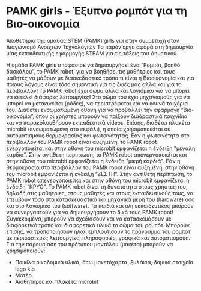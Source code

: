 # PAMK girls - Έξυπνο ρομπότ για τη Βιο-οικονομία
Αποθετήριο της ομάδας STEM (PAMK) girls για στην συμμετοχή στον Διαγωνισμό  Ανοιχτών Τεχνολογιών
Tο παρόν έργο αφορά στη δημιουργία μίας εκπαιδευτικής εφαρμογής STEΑM για τις τάξεις του Δημοτικού. 

H ομάδα PAMK girls αποφάσισε να δημιουργήσει ένα “Ρομπότ, βοηθό δασκάλου”, το PAMK robot, για να βοηθήσει τις μαθήτριες και τους μαθητές να μάθουν με διασκεδαστικό τρόπο τι είναι η Βιοοικονομία και για ποιους λόγους είναι τόσο σημαντική για τις ζωές μας αλλά και για το περιβάλλον!
Το PAMK robot έχει σώμα αλλά και λογισμικό για να μπορεί να εκτελεί διάφορες λειτουργίες! Στο σώμα του έχει μηχανισμούς για να μπορεί να μετακινείται (ρόδες), να περιστρέφεται και να κουνά τα χέρια του. Διαθέτει ενσωματωμένη οθόνη για να προβάλλει την εφαρμογή “Βιο-οικονομία”, όπου οι χρήστες μπορούν να παίξουν διαδραστικά παιχνίδια και να παρακολουθήσουν εκπαιδευτικά videos.
Επίσης, διαθέτει πλακέτα microbit (ενσωματωμένη στο κεφάλι), η οποία χρησιμοποιείται σε αυτοματισμούς θερμοκρασίας και φωτεινότητας.
Εάν η φωτεινότητα στο περιβάλλον του PAMK robot είναι αυξημένη, το PAMK robot ενεργοποιείται και στην οθόνη του microbit εμφανίζεται η ένδειξη "μεγάλη καρδιά". Στην αντίθετη περίπτωση, το PAMK robot απενεργοποιείται και στην οθόνη του microbit εμφανίζεται η ένδειξη "μικρή καρδιά".
Εάν η θερμοκρασία στο περιβάλλον του PAMK robot είναι αυξημένη, στην οθόνη του microbit εμφανίζεται η ένδειξη “ΖΕΣΤΗ”. Στην αντίθετη περίπτωση, το PAMK robot απενεργοποιείται και στην οθόνη του microbit εμφανίζεται η ένδειξη “ΚΡΥΟ”.
Το PAMK robot δίνει τη δυνατότητα στους χρήστες του, δηλαδή στις μαθήτριες, στους μαθητές και στους εκπαιδευτικούς τους, να επέμβουν τόσο στα κατασκευαστικά και μηχανικά μέρη του (hardware) όσο και στο λογισμικό του (software). Τα παιδιά και ο/η εκπαιδευτικός μπορούν να συνεργαστούν για να δημιουργήσουν το δικό τους PAMK robot! Συγκεκριμένα, μπορούν να σχεδιάσουν και να κατασκευάσουν με διαφορετικό τρόπο και διαφορετικά υλικά το σώμα του ρομπότ. Μπορούν, επίσης, να τροποποιήσουν ή/και εμπλουτίσουν το πρόγραμμα του ρομπότ με περισσότερες λειτουργίες, πληροφοριές, γραφικά και αυτοματισμούς.
Για την παρουσίαση του πρότυπου μοντέλου (μακέτα) μπορούν να χρησιμοποιούν:
- Ποικίλα οικοδομικά υλικά, όπω μακετόχαρτα, ξυλάκια, δομικά στοιχεία lego klp
- Μοτέρ
- Αισθητήρες και πλακέτα microbit
